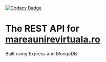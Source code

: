 
[![Codacy Badge](https://api.codacy.com/project/badge/Grade/2461eeae2faa4bee8f2983cbd379dba7)](https://app.codacy.com/app/claudiunicola96/nodejs-mongodb-auth?utm_source=github.com&utm_medium=referral&utm_content=NicTechSolutions/nodejs-mongodb-auth&utm_campaign=Badge_Grade_Settings)

# The REST API for [mareaunirevirtuala.ro](https://mareaunirevirtuala.ro)

Built using Express and MongoDB
